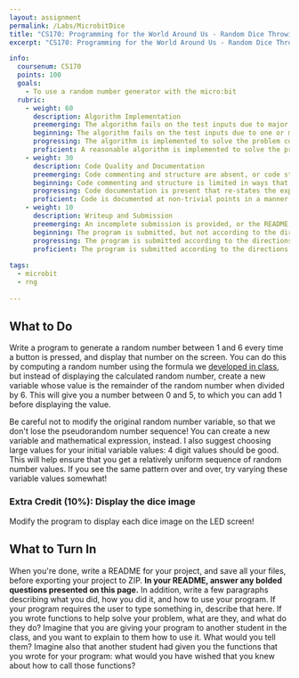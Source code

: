 ```yaml
---
layout: assignment
permalink: /Labs/MicrobitDice
title: "CS170: Programming for the World Around Us - Random Dice Throwing with the micro:bit"
excerpt: "CS170: Programming for the World Around Us - Random Dice Throwing with the micro:bit"

info:
  coursenum: CS170
  points: 100
  goals:
    - To use a random number generator with the micro:bit
  rubric:
    - weight: 60
      description: Algorithm Implementation
      preemerging: The algorithm fails on the test inputs due to major issues, or the program fails to compile and/or run
      beginning: The algorithm fails on the test inputs due to one or more minor issues
      progressing: The algorithm is implemented to solve the problem correctly according to given test inputs, but would fail if executed in a general case due to a minor issue or omission in the algorithm design or implementation
      proficient: A reasonable algorithm is implemented to solve the problem which correctly solves the problem according to the given test inputs, and would be reasonably expected to solve the problem in the general case
    - weight: 30
      description: Code Quality and Documentation
      preemerging: Code commenting and structure are absent, or code structure departs significantly from best practice, and/or the code departs significantly from the style guide
      beginning: Code commenting and structure is limited in ways that reduce the readability of the program, and/or there are minor departures from the style guide
      progressing: Code documentation is present that re-states the explicit code definitions, and/or code is written that mostly adheres to the style guide
      proficient: Code is documented at non-trivial points in a manner that enhances the readability of the program, and code is written according to the style guide
    - weight: 10
      description: Writeup and Submission
      preemerging: An incomplete submission is provided, or the README file submitted is blank
      beginning: The program is submitted, but not according to the directions in one or more ways (for example, because it is lacking a readme writeup or missing answers to written questions)
      progressing: The program is submitted according to the directions with a minor omission or correction needed, including a readme writeup describing the solution and answering nearly all questions posed in the instructions
      proficient: The program is submitted according to the directions, including a readme writeup describing the solution and answering all questions posed in the instructions
    
tags:
  - microbit
  - rng
  
---
```


## What to Do
Write a program to generate a random number between 1 and 6 every time a button is pressed, and display that number on the screen.  You can do this by computing a random number using the formula we [developed in class](../Activities/MicrobitPRNG), but instead of displaying the calculated random number, create a new variable whose value is the remainder of the random number when divided by 6.  This will give you a number between 0 and 5, to which you can add 1 before displaying the value.

Be careful not to modify the original random number variable, so that we don't lose the pseudorandom number sequence!  You can create a new variable and mathematical expression, instead.  I also suggest choosing large values for your initial variable values: 4 digit values should be good.  This will help ensure that you get a relatively uniform sequence of random number values.  If you see the same pattern over and over, try varying these variable values somewhat!

### Extra Credit (10%): Display the dice image
Modify the program to display each dice image on the LED screen!

## What to Turn In
When you're done, write a README for your project, and save all your files, before exporting your project to ZIP.  **In your README, answer any bolded questions presented on this page.**  In addition, write a few paragraphs describing what you did, how you did it, and how to use your program.  If your program requires the user to type something in, describe that here.  If you wrote functions to help solve your problem, what are they, and what do they do?  Imagine that you are giving your program to another student in the class, and you want to explain to them how to use it.  What would you tell them?  Imagine also that another student had given you the functions that you wrote for your program: what would you have wished that you knew about how to call those functions?
